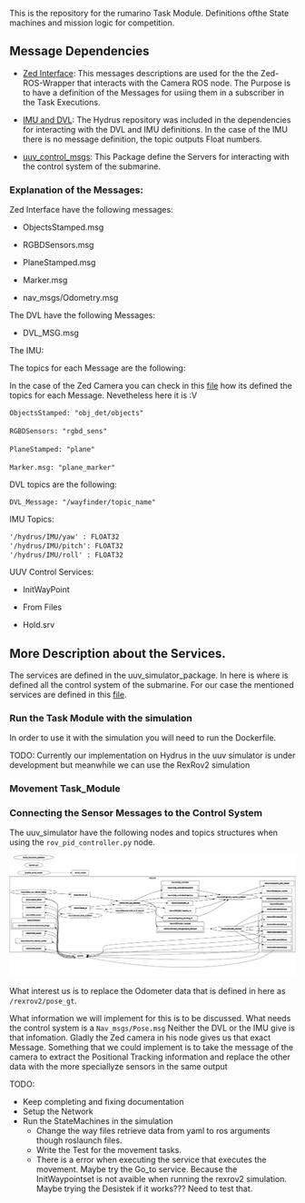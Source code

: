 This is the repository for the rumarino Task Module. Definitions ofthe State machines  and mission logic for competition.



## Message Dependencies
 - [Zed Interface](https://github.com/stereolabs/zed-ros-interfaces): This messages descriptions are used for the the Zed-ROS-Wrapper that interacts with the Camera ROS node. The Purpose is to have a definition of the Messages for usiing them in a subscriber in the Task Executions.

-  [IMU and DVL](https://github.com/Rumarino-Team/Hydrus/tree/main/jetson-tx2/catkin_ws/src/nav_sensors): The Hydrus repository was included in the dependencies for interacting with the DVL and IMU definitions. In the case of the IMU there is no message definition, the topic outputs Float numbers.

- [uuv_control_msgs](https://github.com/uuvsimulator/uuv_simulator/tree/master/uuv_control/uuv_control_msgs): This Package define the Servers for interacting with the control system of the submarine.




### Explanation of the Messages:

 Zed Interface have the following messages:

 - ObjectsStamped.msg

 - RGBDSensors.msg

 - PlaneStamped.msg

 - Marker.msg

 - nav_msgs/Odometry.msg



 The DVL have the following Messages:

  - DVL_MSG.msg

The IMU:



The topics for each Message are the following:

In the case of the Zed Camera you can check in this [file](https://github.com/Rumarino-Team/Vision-Zed-Ros-Wrapper/blob/master/zed_nodelets/src/zed_nodelet/src/zed_wrapper_nodelet.cpp) how its defined the topics for each Message. Nevetheless here it is :V

 ```
 ObjectsStamped: "obj_det/objects"

 RGBDSensors: "rgbd_sens"

 PlaneStamped: "plane"

 Marker.msg: "plane_marker"

 ```

DVL topics are the following:


```
DVL_Message: "/wayfinder/topic_name"
```


IMU Topics:

```
'/hydrus/IMU/yaw' : FLOAT32
'/hydrus/IMU/pitch': FLOAT32
'/hydrus/IMU/roll' : FLOAT32
```


UUV Control Services:

- InitWayPoint

- From Files

- Hold.srv


## More Description about the Services.

The services are defined in the uuv_simulator_package. In here is where is defined all the control system of the submarine.
For our case the mentioned services are defined in this [file](https://github.com/uuvsimulator/uuv_simulator/blob/master/uuv_control/uuv_trajectory_control/src/uuv_control_interfaces/dp_controller_local_planner.py).



### Run the Task Module with the simulation


In order to use it with the simulation you will need to run the Dockerfile.


TODO: Currently our implementation on Hydrus in the uuv simulator is under development but meanwhile we can use the RexRov2 simulation



### Movement Task_Module


### Connecting the Sensor Messages to the Control System

The uuv_simulator have the following nodes and topics structures when using the `rov_pid_controller.py` node. 

![graph of nodes in rexrov](config/rosgraph.jpg)



What interest us is to replace the Odometer data that is defined in here as `/rexrov2/pose_gt`.


What information we will implement for this is to be discussed. What needs the control system is a `Nav_msgs/Pose.msg` Neither the DVL or the IMU give is that infomation. Gladly the Zed camera in his node gives us that exact Message. Something that we could implement is to take the message of the camera to extract the Positional Tracking information and replace the other data with the more speciallyze sensors in the same output


TODO:
- Keep completing and fixing documentation
- Setup the Network 
- Run the StateMachines in the simulation
  - Change the way files retrieve data from yaml to ros arguments though roslaunch files.
  - Write the Test for  the movement tasks.
  - There is a error when executing the service that executes the movement. Maybe try the Go_to service. Because the InitWaypointset is not avaible when running the rexrov2 simulation. Maybe trying the Desistek if it works??? Need to test that.

